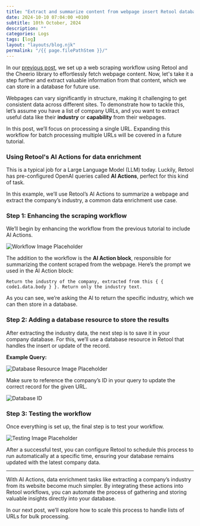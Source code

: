 ```yaml
---
title: "Extract and summarize content from webpage insert Retool database"
date: 2024-10-10 07:04:00 +0100
subtitle: 10th October, 2024
description: ""
categories: Logs
tags: [log]
layout: "layouts/blog.njk"
permalink: "/{{ page.filePathStem }}/"
---
```




In our [previous post](/blog/how-to-scrape-html-page-with-workflows-retool-cheerio/), we set up a web scraping workflow using Retool and the Cheerio library to effortlessly fetch webpage content. Now, let's take it a step further and extract valuable information from that content, which we can store in a database for future use.

Webpages can vary significantly in structure, making it challenging to get consistent data across different sites. To demonstrate how to tackle this, let’s assume you have a list of company URLs, and you want to extract useful data like their **industry** or **capability** from their webpages.

In this post, we’ll focus on processing a single URL. Expanding this workflow for batch processing multiple URLs will be covered in a future tutorial.



### Using Retool's AI Actions for data enrichment

This is a typical job for a Large Language Model (LLM) today. Luckily, Retool has pre-configured OpenAI queries called **AI Actions**, perfect for this kind of task.

In this example, we’ll use Retool’s AI Actions to summarize a webpage and extract the company’s industry, a common data enrichment use case.



### Step 1: Enhancing the scraping workflow

We’ll begin by enhancing the workflow from the previous tutorial to include AI Actions.

![Workflow Image Placeholder](/assets/blog/extract-and-summarize-content-from-webpage-insert-retool-database/01.png)

The addition to the workflow is the **AI Action block**, responsible for summarizing the content scraped from the webpage. Here’s the prompt we used in the AI Action block:

```shell
Return the industry of the company, extracted from this { { code1.data.body } }. Return only the industry text.
```

As you can see, we’re asking the AI to return the specific industry, which we can then store in a database.



### Step 2: Adding a database resource to store the results

After extracting the industry data, the next step is to save it in your company database. For this, we’ll use a database resource in Retool that handles the insert or update of the record.

**Example Query:**

![Database Resource Image Placeholder](/assets/blog/extract-and-summarize-content-from-webpage-insert-retool-database/02.png)

Make sure to reference the company’s ID in your query to update the correct record for the given URL.

![Database ID](/assets/blog/extract-and-summarize-content-from-webpage-insert-retool-database/03.png)



### Step 3: Testing the workflow

Once everything is set up, the final step is to test your workflow.



![Testing Image Placeholder](/assets/blog/extract-and-summarize-content-from-webpage-insert-retool-database/04.png)

After a successful test, you can configure Retool to schedule this process to run automatically at a specific time, ensuring your database remains updated with the latest company data.





---

With AI Actions, data enrichment tasks like extracting a company’s industry from its website become much simpler. By integrating these actions into Retool workflows, you can automate the process of gathering and storing valuable insights directly into your database.

In our next post, we’ll explore how to scale this process to handle lists of URLs for bulk processing.